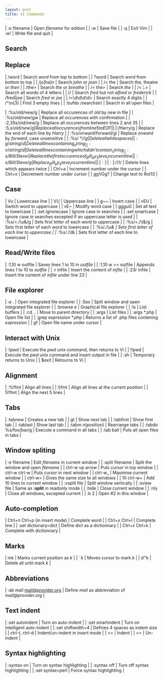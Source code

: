 ```yaml
---
layout: post
title: VI Commands
---
```


| :e filename | Open _filename_ for edition |
| :w | Save file |
| :q | Exit Vim |
| :w! | Write file and quit |

## Search

## Replace

| /word | Search _word_ from top to bottom |
| ?word | Search _word_ from bottom to top |
| /jo[ha]n | Search _john_ or _joan_ |
| /\< the | Search the, theatre or _then_ |
| /the\> | Search _the_ or _breathe_ |
| /\< the\> | Search _the_ |
| /\< ¦.\> | Search all words of 4 letters |
| /\/ | Search _fred_ but not _alfred_ or _frederick_ |
| /fred\|joe | Search _fred_ or _joe_ |
| /\<\d\d\d\d\> | Search exactly 4 digits |
| /^\n\{3} | Find 3 empty lines |
| :bufdo /searchstr/ | Search in all open files |

| :%s/old/new/g | Replace all occurences of _old_ by _new_ in file |
| :%s/old/new/gw | Replace all occurences with confirmation |
| :2,35s/old/new/g | Replace all occurences between lines 2 and 35 |
| :5,$s/old/new/g | Replace all occurences from line 5 to EOF |
| :%s/^/hello/g | Replace the begining of each line by _hello_ |
| :%s/$/Harry/g | Replace the end of each line by _Harry_ |
| :%s/onward/forward/gi | Replace _onward_ by _forward_, case unsensitive |
| :%s/ *$//g | Delete all white spaces |
| :g/string/d | Delete all lines containing _string_ |
| :v/string/d | Delete all lines containing which didn’t contain _string_ |
| :s/Bill/Steve/ | Replace the first occurence of _Bill_ by _Steve_ in current line |
| :s/Bill/Steve/g | Replace _Bill_ by _Steve_ in current line |
| :%s/Bill/Steve/g | Replace _Bill_ by _Steve_ in all the file |
| :%s/\r//g | Delete DOS carriage returns (^M) |
| :%s/\r/\r/g | Transform DOS carriage returns in returns |
| :%s#<[^>]\+>##g | Delete HTML tags but keeps text |
| :%s/^\(.*\)\n\1$/\1/ | Delete lines which appears twice |
| Ctrl+a | Increment number under the cursor |
| Ctrl+x | Decrement number under cursor |
| ggVGg? | Change text to Rot13 |

## Case

| Vu | Lowercase line |
| VU | Uppercase line |
| g~~ | Invert case |
| vEU | Switch word to uppercase |
| vE~ | Modify word case |
| ggguG | Set all text to lowercase |
| :set ignorecase | Ignore case in searches |
| :set smartcase | Ignore case in searches excepted if an uppercase letter is used |
| :%s/\<./\u&/g | Sets first letter of each word to uppercase |
| :%s/\<./\l&/g | Sets first letter of each word to lowercase |
| :%s/.*/\u& | Sets first letter of each line to uppercase |
| :%s/.*/\l& | Sets first letter of each line to lowercase |

## Read/Write files

| :1,10 w outfile | Saves lines 1 to 10 in _outfile_ |
| :1,10 w >> outfile | Appends lines 1 to 10 to _outfile_ |
| :r infile | Insert the content of _infile_ |
| :23r infile | Insert the content of _infile_ under line 23 |

## File explorer

| :e . | Open integrated file explorer |
| :Sex | Split window and open integrated file explorer |
| :browse e | Graphical file explorer |
| :ls | List buffers |
| :cd .. | Move to parent directory |
| :args | List files |
| :args *.php | Open file list |
| :grep expression *.php | Returns a list of .php files contening _expression_ |
| gf | Open file name under cursor |

## Interact with Unix

| :!pwd | Execute the _pwd_ unix command, then returns to Vi |
| !!pwd | Execute the _pwd_ unix command and insert output in file |
| :sh | Temporary returns to Unix |
| $exit | Retourns to Vi |

## Alignment

| :%!fmt | Align all lines |
| !}fmt | Align all lines at the current position |
| 5!!fmt | Align the next 5 lines |

## Tabs

| :tabnew | Creates a new tab |
| gt | Show next tab |
| :tabfirst | Show first tab |
| :tablast | Show last tab |
| :tabm n(position) | Rearrange tabs |
| :tabdo %s/foo/bar/g | Execute a command in all tabs |
| :tab ball | Puts all open files in tabs |

## Window spliting

| :e filename | Edit _filename_ in current window |
| :split filename | Split the window and open _filename_ |
| ctrl-w up arrow | Puts cursor in top window |
| ctrl-w ctrl-w | Puts cursor in next window |
| ctrl-w_ | Maximise current window |
| ctrl-w= | Gives the same size to all windows |
| 10 ctrl-w+ | Add 10 lines to current window |
| :vsplit file | Split window vertically |
| :sview file | Same as **:split** in readonly mode |
| :hide | Close current window |
| :­nly | Close all windows, excepted current |
| :b 2 | Open #2 in this window |

## Auto-completion

| Ctrl+n Ctrl+p (in insert mode) | Complete word |
| Ctrl+x Ctrl+l | Complete line |
| :set dictionary=dict | Define _dict_ as a dictionnary |
| Ctrl+x Ctrl+k | Complete with dictionnary |

## Marks

| mk | Marks current position as _k_ |
| ˜k | Moves cursor to mark _k_ |
| d™k | Delete all until mark _k_ |

## Abbreviations

| :ab mail mail@provider.org | Define _mail_ as abbreviation of _mail@provider.org_ |

## Text indent

| :set autoindent | Turn on auto-indent |
| :set smartindent | Turn on intelligent auto-indent |
| :set shiftwidth=4 | Defines 4 spaces as indent size |
| ctrl-t, ctrl-d | Indent/un-indent in insert mode |
| >> | Indent |
| << | Un-indent |

## Syntax highlighting

| :syntax on | Turn on syntax highlighting |
| :syntax off | Turn off syntax highlighting |
| :set syntax=perl | Force syntax highlighting |
